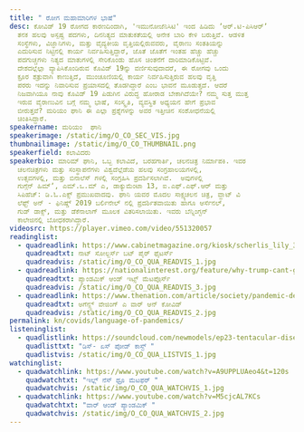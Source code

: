 ```yaml
---
title: " ರೋಗ ಮಹಾಮಾರಿಗಳ ಭಾಷೆ"
desc: ಕೋವಿಡ್‌ 19 ರೋಗದ ಕಾರಣದಿಂದಾಗಿ, 'ಇಮುನೋಜೆನಿಸಿಟಿ' ಇಂದ ಹಿಡಿದು ʼಆರ್‌.ಟಿ-ಪಿಸಿಆರ್‌ʼ
  ತನಕ ಹಲವು ಅಸ್ಪಷ್ಟ ಪದಗಳು, ದಿನನಿತ್ಯದ ಮಾತುಕತೆಯಲ್ಲಿ ಅನೇಕ ಬಾರಿ ಕೇಳಿ ಬರುತ್ತಿವೆ. ಆಡಳಿತ
  ಸಂಸ್ಥೆಗಳು, ವಿಜ್ಞಾನಿಗಳು, ಮತ್ತು ವೈದ್ಯಕೀಯ ವೃತ್ತಿಯಲ್ಲಿರುವವರು, ವೈರಾಣು ಸಂತತಿಯನ್ನು
  ಎದುರಿಸುವ ನಿಟ್ಟಿನಲ್ಲಿ ಕಾರ್ಯ ನಿರ್ವಹಿಸುತ್ತಿದ್ದಾರೆ, ಜೊತೆ ಜೊತೆಗೆ ಇಂತಹ ಹೆಚ್ಚು ಹೆಚ್ಚು
  ಪದಗುಚ್ಚಗಳು ನಿತ್ಯದ ಮಾತುಗಳಲ್ಲಿ ಸೇರಿಕೊಂಡು ಹೊಸ ಚಿಂತನೆಗೆ ದಾರಿಮಾಡಿಕೊಟ್ಟಿವೆ.
  ದೇಶದಲ್ಲೆಲ್ಲಾ ವ್ಯಾಪಿಸಿಕೊಂಡಿರುವ ಕೊವಿಡ್‌ 19ನ್ನು ವರ್ಣಿಸುವುದಾದರೆ, ಈ ರೋಗವು ಒಂದು
  ಕ್ರೂರ ಶತ್ರುವಾಗಿ ಕಾಣುತ್ತಿದೆ, ಮುಂಚೂಣಿಯಲ್ಲಿ ಕಾರ್ಯ ನಿರ್ವಹಿಸುತ್ತಿರುವ ಹಲವು ವೃತ್ತಿ
  ಪರರು ಇದನ್ನು ನಿವಾರಿಸುವ ಪ್ರಯಾಸದಲ್ಲಿ ತೊಡಗಿದ್ದಾರೆ ಎಂಬ ಭಾವನೆ ಮೂಡುತ್ತದೆ. ಆದರೆ
  ನಿಜವಾಗಿಯೂ ನಾವು ಕೊವಿಡ್‌ 19 ಪಿಡುಗಿನ ವಿರುದ್ಧ ಹೋರಾಡ ಬೇಕಾಗಿದೆಯೇ? ನಮ್ಮ ಸುತ್ತ ಮುತ್ತ
  ಇರುವ ವೈರಾಣುವಿನ ಬಗ್ಗೆ ನಮ್ಮ ಭಾಷೆ, ಸಂಸ್ಕೃತಿ, ವ್ಯವಸ್ಥಿತ ಅಧ್ಯಯನ ಹೇಗೆ ಪ್ರಭಾವ
  ಬೀರುತ್ತವೆ? ಮರಿಯಂ ಘಾನಿ ಈ ಎಲ್ಲಾ ಪ್ರಶ್ನೆಗಳನ್ನು ಅವರ ಇತ್ತೀಚಿನ ಸಂಶೋಧನೆಯಲ್ಲಿ
  ಚಿಂತಿಸಿದ್ದಾರೆ.
speakername: ಮರಿಯಂ  ಘಾನಿ
speakerimage: /static/img/O_CO_SEC_VIS.jpg
thumbnailimage: /static/img/O_CO_THUMBNAIL.png
speakerfield: ಕಲಾವಿದರು
speakerbio: ಮಾರಿಮ್‌ ಘಾನಿ, ಒಬ್ಬ ಕಲಾವಿದೆ, ಬರಹಗಾರ್ತಿ, ಚಲನಚಿತ್ರ ನಿರ್ಮಾಪಕಿ. ಇವರ
  ಚಲನಚಿತ್ರಗಳು ಮತ್ತು ಸಂಸ್ಥಾಪನೆಗಳು ವಿಶ್ವದೆಲ್ಲೆಡೆಯ ಹಲವು ಸಂಗ್ರಹಾಲಯಗಳಲ್ಲಿ,
  ಉತ್ಸವಗಳಲ್ಲಿ, ಮತ್ತು ಬಿನಾಲೆಸ್ ಗಳಲ್ಲಿ ಸಂಗ್ರಹಿಸಿ ಪ್ರದರ್ಶಿಸಲಾಗಿವೆ.  ಅವುಗಳಲ್ಲಿ
  ಗುಗ್ಗೆನ್‌ ಹಿಮ್‌ʼ, ಎಮ್‌.ಒ.ಮ್‌ ಎ, ಡಾಕ್ಯುಮೆಂಟಾ 13, ಐ.ಎಫ್.ಎಫ್.ಆರ್‌ ಮತ್ತು
  ಸಿಪಿಹೆಚ್:‌ ಡಿ.ಓ.ಎಕ್ಸ್ ಪ್ರಮುಖವಾದವು. ಘಾನಿ ಯವರ ಮೊದಲ ಸಾಕ್ಷ್ಯಚಲನ ಚಿತ್ರ, ವ್ಹಾಟ್‌ ವಿ
  ಲೆಫ್ಟ್‌ ಅನ್‌ - ಫಿನಿಷ್ಡ್‌ 2019 ಬರ್ಲಿನೇಲ್‌ ನಲ್ಲಿ ಪ್ರದರ್ಶಿತವಾಯಿತು ಹಾಗೂ ಆರ್ಸೆನಲ್‌,
  ಗುಡ್‌ ಡಾಕ್ಸ್‌, ಮತ್ತು ಡೆಕೆನಾಲಾಗ್‌ ಮೂಲಕ ವಿತರಿಸಲಾಯಿತು. ಇವರು ಬೆನ್ನಿಂಗ್ಟನ್‌
  ಕಾಲೇಜಿನಲ್ಲಿ ಬೋಧಕರಾಗಿದ್ದಾರೆ.
videosrc: https://player.vimeo.com/video/551320057
readinglist:
  - quadreadlink: https://www.cabinetmagazine.org/kiosk/scherlis_lily_30_april_2020.php
    quadreadtxt: ನಾಟ್‌ ಸೋಲ್ಜರ್ಸ್‌ ಬಟ್‌ ಪೈರ್‌ ಫೈಟರ್ಸ್‌
    quadreadvis: /static/img/O_CO_QUA_READVIS_1.jpg
  - quadreadlink: https://nationalinterest.org/feature/why-trump-cant-go-war-against-coronavirus-140777
    quadreadtxt: ಪ್ಯಾಂಡಮಿಕ್ ಆಂಡ್‌ ಇಟ್ಸ್‌ ಮೆಟಪೊ಼ರ್ಸ್‌
    quadreadvis: /static/img/O_CO_QUA_READVIS_3.jpg
  - quadreadlink: https://www.thenation.com/article/society/pandemic-definition-covid/
    quadreadtxt: ಅಗೆನ್ಸ್ಟ್‌ ವೇಜಿಂಗ್‌ ಎ ವಾರ್‌ ಆನ್‌ ಕೋವಿಡ್
    quadreadvis: /static/img/O_CO_QUA_READVIS_2.jpg
permalink: kn/covids/language-of-pandemics/
listeninglist:
  - quadlistlink: https://soundcloud.com/newmodels/ep23-tentacular-disease
    quadlisttxt: "ಡಿಸ್- ಏಸ್‌ ಪೋಡ್‌ ಕಾಸ್ಟ್‌ "
    quadlistvis: /static/img/O_CO_QUA_LISTVIS_1.jpg
watchinglist:
  - quadwatchlink: https://www.youtube.com/watch?v=A9UPPLUAeo4&t=120s
    quadwatchtxt: "ಇಲ್ಲ್‌ ನೆಸ್‌ ಥ್ರೂ ಮೆಟಫರ್‌ "
    quadwatchvis: /static/img/O_CO_QUA_WATCHVIS_1.jpg
  - quadwatchlink: https://www.youtube.com/watch?v=M5cjcAL7KCs
    quadwatchtxt: "ವಾರ್‌ ಆಂಡ್‌ ಪ್ಯಾಂಡಮಿಕ್‌ "
    quadwatchvis: /static/img/O_CO_QUA_WATCHVIS_2.jpg
---
```

